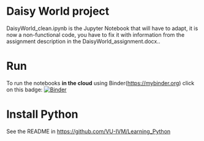 # Daisy World project


DaisyWorld_clean.ipynb is the Jupyter Notebook that will have to adapt, it is now a non-functional code, you have to fix it with information from the assignment description in the DaisyWorld_assignment.docx.. 

# Run

To run the notebooks **in the cloud** using Binder(https://mybinder.org) click on this badge:
[![Binder](https://mybinder.org/badge_logo.svg)](https://mybinder.org/v2/gh/VU-IVM/CHP_daisy_world/master)

# Install Python
See the README in https://github.com/VU-IVM/Learning_Python 


